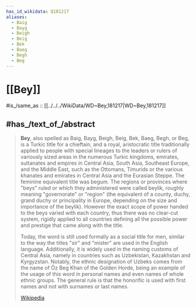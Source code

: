 ```yaml
---
has_id_wikidata: Q181217
aliases:
  - Baig
  - Bayg
  - Beigh
  - Beig
  - Bek
  - Baeg
  - Begh
  - Beg
---
```


# [[Bey]] 

#is_/same_as :: [[../../../WikiData/WD~Bey,181217|WD~Bey,181217]] 

## #has_/text_of_/abstract 

> **Bey**, also spelled as Baig, Bayg, Beigh, Beig, Bek, Baeg, Begh, or Beg, is a Turkic title for a chieftain, and a royal, aristocratic title traditionally applied to people with special lineages to the leaders or rulers of variously sized areas in the numerous Turkic kingdoms, emirates, sultanates and empires in Central Asia, South Asia, Southeast Europe, and the Middle East, such as the Ottomans, Timurids or the various khanates and emirates in Central Asia and the Eurasian Steppe. The feminine equivalent title was begum. The regions or provinces where "beys" ruled or which they administered were called beylik, roughly meaning "governorate" or "region" (the equivalent of a county, duchy, grand duchy or principality in Europe, depending on the size and importance of the beylik). However the exact scope of power handed to the beys varied with each country, thus there was no clear-cut system, rigidly applied to all countries defining all the possible power and prestige that came along with the title.
>
> Today, the word is still used formally as a social title for men, similar to the way the titles "sir" and "mister" are used in the English language. Additionally, it is widely used in the naming customs of Central Asia, namely in countries such as Uzbekistan, Kazakhstan and Kyrgyzstan. Notably, the ethnic designation of Uzbeks comes from the name of Öz Beg Khan of the Golden Horde, being an example of the usage of this word in personal names and even names of whole ethnic groups. The general rule is that the honorific is used with first names and not with surnames or last names.
>
> [Wikipedia](https://en.wikipedia.org/wiki/Bey) 

